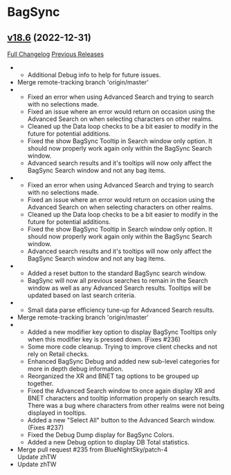 # BagSync

## [v18.6](https://github.com/Xruptor/BagSync/tree/v18.6) (2022-12-31)
[Full Changelog](https://github.com/Xruptor/BagSync/compare/v18.5...v18.6) [Previous Releases](https://github.com/Xruptor/BagSync/releases)

-   
    * Additional Debug info to help for future issues.  
- Merge remote-tracking branch 'origin/master'  
-   
    * Fixed an error when using Advanced Search and trying to search with no selections made.  
    * Fixed an issue where an error would return on occasion using the Advanced Search on when selecting characters on other realms.  
    * Cleaned up the Data loop checks to be a bit easier to modify in the future for potential additions.  
    * Fixed the show BagSync Tooltip in Search window only option.  It should now properly work again only within the BagSync Search window.  
    * Advanced search results and it's tooltips will now only affect the BagSync Search window and not any bag items.  
-   
    * Fixed an error when using Advanced Search and trying to search with no selections made.  
    * Fixed an issue where an error would return on occasion using the Advanced Search on when selecting characters on other realms.  
    * Cleaned up the Data loop checks to be a bit easier to modify in the future for potential additions.  
    * Fixed the show BagSync Tooltip in Search window only option.  It should now properly work again only within the BagSync Search window.  
    * Advanced search results and it's tooltips will now only affect the BagSync Search window and not any bag items.  
-   
    * Added a reset button to the standard BagSync search window.  
    * BagSync will now all previous searches to remain in the Search window as well as any Advanced Search results.  Tooltips will be updated based on last search criteria.  
-   
    - Small data parse efficiency tune-up for Advanced Search results.  
- Merge remote-tracking branch 'origin/master'  
-   
    - Added a new modifier key option to display BagSync Tooltips only when this modifier key is pressed down. (Fixes #236)  
    - Some more code cleanup.  Trying to improve client checks and not rely on Retail checks.  
    - Enhanced BagSync Debug and added new sub-level categories for more in depth debug information.  
    - Reorganized the XR and BNET tag options to be grouped up together.  
    - Fixed the Advanced Search window to once again display XR and BNET characters and tooltip information properly on search results.  There was a bug where characters from other realms were not being displayed in tooltips.  
    - Added a new "Select All" button to the Advanced Search window. (Fixes #237)  
    - Fixed the Debug Dump display for BagSync Colors.  
    - Added a new Debug option to display DB Total statistics.  
- Merge pull request #235 from BlueNightSky/patch-4  
    Update zhTW  
- Update zhTW  